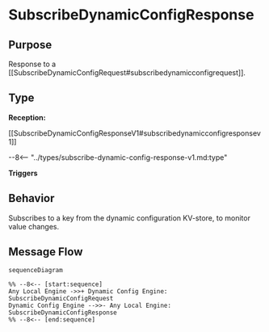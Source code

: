 <div class="message" markdown>


# SubscribeDynamicConfigResponse


## Purpose


<!-- --8<-- [start:purpose] -->
Response to a [[SubscribeDynamicConfigRequest#subscribedynamicconfigrequest]].
<!-- --8<-- [end:purpose] -->

## Type


<!-- --8<-- [start:type] -->
**Reception:**

[[SubscribeDynamicConfigResponseV1#subscribedynamicconfigresponsev1]]

--8<-- "../types/subscribe-dynamic-config-response-v1.md:type"

**Triggers**



<!-- --8<-- [end:type] -->

## Behavior


<!-- --8<-- [start:behavior] -->
Subscribes to a key from the dynamic configuration KV-store, to monitor value changes.
<!-- --8<-- [end:behavior] -->


## Message Flow


<!-- --8<-- [start:messages] -->
```mermaid
sequenceDiagram

%% --8<-- [start:sequence]
Any Local Engine ->>+ Dynamic Config Engine: SubscribeDynamicConfigRequest
Dynamic Config Engine -->>- Any Local Engine: SubscribeDynamicConfigResponse
%% --8<-- [end:sequence]
```

<!-- --8<-- [end:messages] -->

</div>
